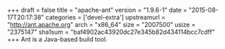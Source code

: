 +++
draft = false
title = "apache-ant"
version = "1.9.6-1"
date = "2015-08-17T20:17:38"
categories = ['devel-extra']
upstreamurl = "http://ant.apache.org"
arch = "x86_64"
size = "2007500"
usize = "2375147"
sha1sum = "baf4902ac43920dc27e345b82d434114bcc7cdff"
+++
Ant is a Java-based build tool.